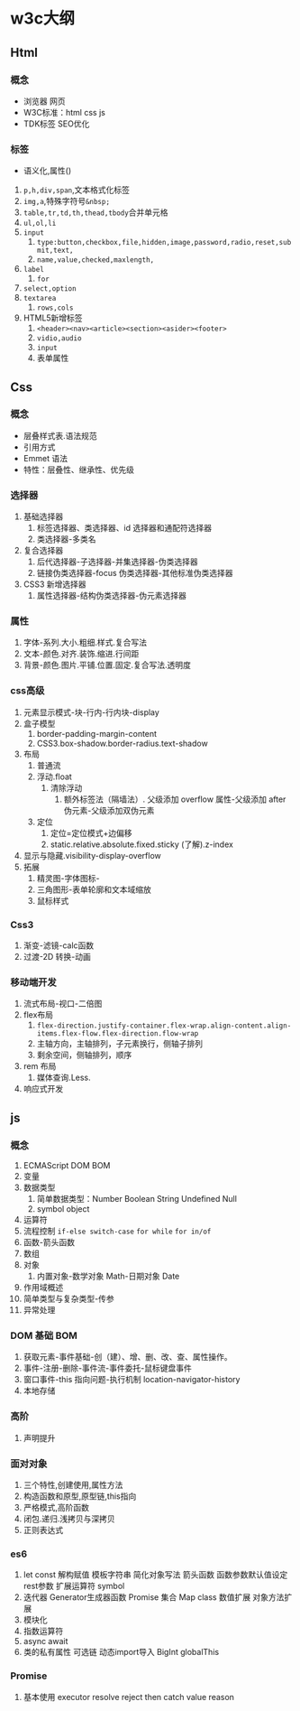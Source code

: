 # w3c大纲

## Html
### 概念
- 浏览器 网页
- W3C标准：html  css js
- TDK标签 SEO优化

### 标签
- 语义化,属性()
1. `p,h,div,span`,文本格式化标签
2. `img,a`,特殊字符号`&nbsp;`
3. `table,tr,td,th,thead,tbody`合并单元格
4. `ul,ol,li`
5. `input`
   1. `type:button,checkbox,file,hidden,image,password,radio,reset,submit,text,	`
   2. `name,value,checked,maxlength,`
6. `label`
   1. `for`
7. `select,option`
8. `textarea`
   1. `rows,cols`
9. HTML5新增标签
   1. `<header><nav><article><section><asider><footer>`
   2. `vidio,audio`
   3. `input`
   4. 表单属性

## Css

### 概念
- 层叠样式表.语法规范
- 引用方式
- Emmet 语法
- 特性：层叠性、继承性、优先级

### 选择器
1. 基础选择器
   1. 标签选择器、类选择器、id 选择器和通配符选择器
   2. 类选择器-多类名
2. 复合选择器
   1. 后代选择器-子选择器-并集选择器-伪类选择器
   2. 链接伪类选择器-focus 伪类选择器-其他标准伪类选择器
3. CSS3 新增选择器
   1. 属性选择器-结构伪类选择器-伪元素选择器

### 属性
1. 字体-系列.大小.粗细.样式.复合写法
2. 文本-颜色.对齐.装饰.缩进.行间距
3. 背景-颜色.图片.平铺.位置.固定.复合写法.透明度

### css高级
1. 元素显示模式-块-行内-行内块-display
2. 盒子模型
   1. border-padding-margin-content
   2. CSS3.box-shadow.border-radius.text-shadow
3. 布局
   1. 普通流
   2. 浮动.float
      1. 清除浮动
         1. 额外标签法（隔墙法）. 父级添加 overflow 属性-父级添加 after 伪元素-父级添加双伪元素
   3. 定位
      1. 定位=定位模式+边偏移
      2. static.relative.absolute.fixed.sticky (了解).z-index
4. 显示与隐藏.visibility-display-overflow
5. 拓展
   1. 精灵图-字体图标-
   2. 三角图形-表单轮廓和文本域缩放
   3. 鼠标样式

### Css3
1. 渐变-滤镜-calc函数
2. 过渡-2D 转换-动画

### 移动端开发
1. 流式布局-视口-二倍图
2. flex布局
   1. `flex-direction.justify-container.flex-wrap.align-content.align-items.flex-flow.flex-direction.flow-wrap`
   2. 主轴方向，主轴排列，子元素换行，侧轴子排列
   3. 剩余空间，侧轴排列，顺序
3. rem 布局
   1. 媒体查询.Less.
4. 响应式开发

## js
### 概念
1. ECMAScript DOM BOM
2. 变量
3. 数据类型
   1. 简单数据类型：Number	Boolean	String	Undefined	Null
   2. symbol  object
4. 运算符
5. 流程控制 `if-else switch-case` `for while` `for in/of`
6. 函数-箭头函数
7. 数组
8. 对象
   1. 内置对象-数学对象 Math-日期对象 Date
9.  作用域概述
10. 简单类型与复杂类型-传参
11. 异常处理

### DOM 基础 BOM
1. 获取元素-事件基础-创（建）、增、删、改、查、属性操作。
2. 事件-注册-删除-事件流-事件委托-鼠标键盘事件
3. 窗口事件-this 指向问题-执行机制 location-navigator-history
4. 本地存储

### 高阶
1. 声明提升

### 面对对象
1. 三个特性,创建使用,属性方法
2. 构造函数和原型,原型链,this指向
3. 严格模式,高阶函数
4. 闭包.递归.浅拷贝与深拷贝
5. 正则表达式

### es6

1. let const 解构赋值 模板字符串 简化对象写法 箭头函数 函数参数默认值设定 rest参数 扩展运算符 symbol
2. 迭代器 Generator生成器函数 Promise 集合 Map class 数值扩展 对象方法扩展
3. 模块化
4. 指数运算符
5. async await
6. 类的私有属性 可选链 动态import导入 BigInt globalThis

### Promise
1. 基本使用 executor resolve reject then catch value reason  






